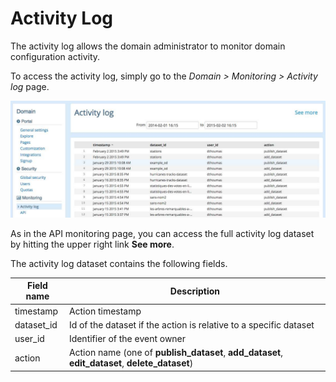 # Activity Log

The activity log allows the domain administrator to monitor domain configuration activity.

To access the activity log, simply go to the *Domain > Monitoring > Activity log* page. 

![Activity log](activity-log-en.jpg)

As in the API monitoring page, you can access the full activity log dataset by hitting the upper right link **See more**.

The activity log dataset contains the following fields.

Field name | Description
---------- | -----------
timestamp | Action timestamp
dataset_id | Id of the dataset if the action is relative to a specific dataset
user_id | Identifier of the event owner
action | Action name (one of **publish_dataset**, **add_dataset**, **edit_dataset**, **delete_dataset**)